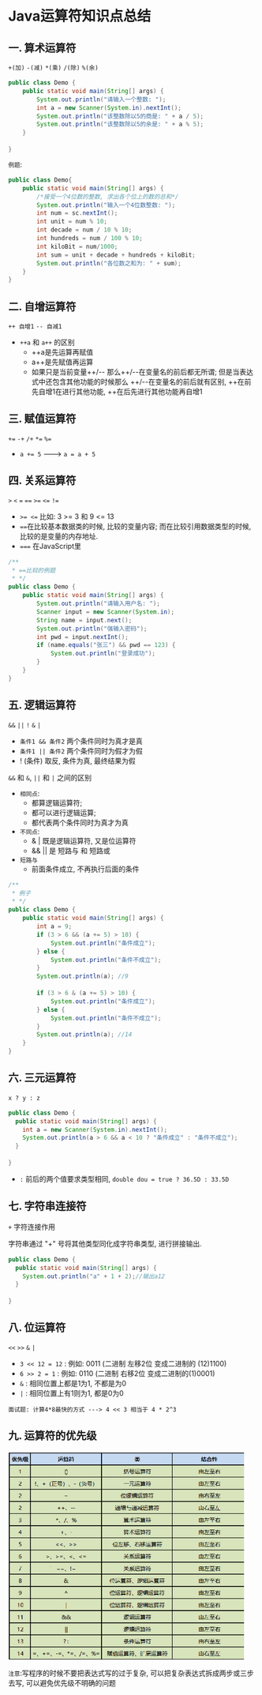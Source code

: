 # Java运算符知识点总结
## 一. 算术运算符
`+(加)` `-(减)` `*(乘)` `/(除)` `%(余)`
```java
public class Demo {
    public static void main(String[] args) {
        System.out.println("请输入一个整数: ");
        int a = new Scanner(System.in).nextInt();
        System.out.println("该整数除以5的商是: " + a / 5);
        System.out.println("该整数除以5的余是: " + a % 5);
    }
    
}

```

`例题`: 
```java
public class Demo{
    public static void main(String[] args) {
        /*接受一个4位数的整数, 求出各个位上的数的总和*/
        System.out.println("输入一个4位数整数: ");
        int num = sc.nextInt();
        int unit = num % 10;
        int decade = num / 10 % 10;
        int hundreds = num / 100 % 10;
        int kiloBit = num/1000;
        int sum = unit + decade + hundreds + kiloBit;
        System.out.println("各位数之和为: " + sum);
    }
}
```

## 二. 自增运算符 
`++ 自增1` `-- 自减1`
- `++a` 和 `a++` 的区别
  - ++a是先运算再赋值
  - a++是先赋值再运算
  - 如果只是当前变量++/-- 那么++/--在变量名的前后都无所谓; 但是当表达式中还包含其他功能的时候那么
  ++/--在变量名的前后就有区别, ++在前先自增1在进行其他功能, ++在后先进行其他功能再自增1

## 三. 赋值运算符
`+=` `-+` `/+` `*=` `%=`
- `a += 5` ---> `a = a + 5`

## 四. 关系运算符
`>` `<` `=` `==` `>=` `<=` `!=`

- `>= <=` 比如: 3 >= 3 和 9 <= 13
- `==`在比较基本数据类的时候, 比较的变量内容;
    而在比较引用数据类型的时候, 比较的是变量的内存地址.
- `===` 在JavaScript里
```java
/**
 * ==比较的例题
 * */
public class Demo {
    public static void main(String[] args) {
        System.out.println("请输入用户名: ");
        Scanner input = new Scanner(System.in);
        String name = input.next();
        System.out.println("强输入密码");
        int pwd = input.nextInt();
        if (name.equals("张三") && pwd == 123) {
            System.out.println("登录成功");
        }
    }
}
```
## 五. 逻辑运算符
`&&` `||` `!` `&` `|`
- `条件1 && 条件2` 两个条件同时为真才是真
- `条件1 || 条件2` 两个条件同时为假才为假
- ! (条件) 取反, 条件为真, 最终结果为假

`&&` 和 `&`, `||` 和 `|` 之间的区别
- `相同点`: 
  - 都算逻辑运算符; 
  - 都可以进行逻辑运算; 
  - 都代表两个条件同时为真才为真
- `不同点`:
  - & | 既是逻辑运算符, 又是位运算符
  - && || 是 短路与 和 短路或
- `短路与`
  - 前面条件成立, 不再执行后面的条件
```java
/**
 * 例子
 * */
public class Demo {
    public static void main(String[] args) {
        int a = 9;
        if (3 > 6 && (a += 5) > 10) {
            System.out.println("条件成立");
        } else {
            System.out.println("条件不成立");
        }
        System.out.println(a); //9

        if (3 > 6 & (a += 5) > 10) {
            System.out.println("条件成立");
        } else {
            System.out.println("条件不成立");
        }
        System.out.println(a); //14
    }
}

```

## 六. 三元运算符
`x ? y : z`
```java
public class Demo {
  public static void main(String[] args) {
    int a = new Scanner(System.in).nextInt();
    System.out.println(a > 6 && a < 10 ? "条件成立" : "条件不成立");
  }
    
}
```
- `:` 前后的两个值要求类型相同, `double dou = true ? 36.5D : 33.5D`
## 七. 字符串连接符
`+` 字符连接作用

字符串通过 "+" 号将其他类型同化成字符串类型, 进行拼接输出.
```java
public class Demo {
  public static void main(String[] args) {
    System.out.println("a" + 1 + 2);//输出a12
  }
    
}
```

## 八. 位运算符
`<<` `>>` `&` `|`
- `3 << 12 = 12` : 例如: 0011 (二进制 左移2位 变成二进制的 (12)1100)
- `6 >> 2 = 1` : 例如: 0110 (二进制 右移2位 变成二进制的(1)0001)
- `&` : 相同位置上都是1为1, 不都是为0
- `|` : 相同位置上有1则为1, 都是0为0

`面试题: 计算4*8最快的方式 ---> 4 << 3 相当于 4 * 2^3`

## 九. 运算符的优先级

![](img/运算符的优先级.png)

`注意`:写程序的时候不要把表达式写的过于复杂, 可以把复杂表达式拆成两步或三步去写,
可以避免优先级不明确的问题